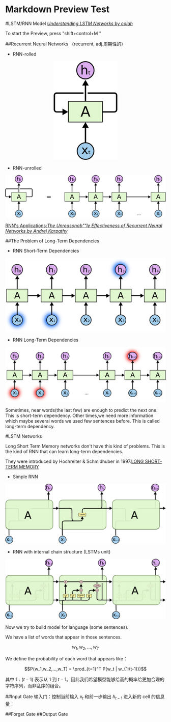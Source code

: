 # Markdown Preview Test
#LSTM/RNN Model
[*Understanding LSTM Networks*,by *colah*](http://colah.github.io/posts/2015-08-Understanding-LSTMs/)

To start the Preview, press "shift+control+M "


##Recurrent Neural Networks
（recurrent, adj.周期性的）

- RNN-rolled
<center>
<img width=200 src="./RNN-rolled.png"></img>
</center>


- RNN-unrolled

![](./RNN-unrolled.png)


[RNN's Applications:*The Unreasonab""le Effectiveness of Recurrent Neural Networks*,by *Andrej Karpathy*](http://karpathy.github.io/2015/05/21/rnn-effectiveness/)


##The Problem of Long-Term Dependencies

- RNN Short-Term Dependencies

![](./RNN-shorttermdepdencies.png)

- RNN Long-Term Dependencies

![](./RNN-longtermdependencies.png)

Sometimes, near words(the last few) are enough to predict the next one. This is short-term dependency. Other times,we need more information which maybe several words we used few sentences before. This is called long-term dependency.

#LSTM Networks

Long Short Term Memory networks don't have this kind of problems. This is the kind of RNN that can learn long-term dependencies.

They were introduced by Hochreiter & Schmidhuber in 1997.[LONG SHORT-TERM MEMORY](http://deeplearning.cs.cmu.edu/pdfs/Hochreiter97_lstm.pdf)


- Simple RNN

![](./LSTM3-SimpleRNN.png)


- RNN with internal chain structure (LSTMs unit)

![](./LSTM3-chain.png )




Now we try to build model for language (some sentences).

We have a list of words that appear in those sentences.

$$w_1,w_2,...,w_T$$

We define the probability of each word that appears like：



$$P(w_1,w_2,...,w_T) = \prod_{t=1}^T P(w_t | w_{1:(t-1)})$$


其中 $1 : (t - 1)$ 表示从 $1$ 到 $t-1$。因此我们希望模型能够给高的概率给更加合理的字符序列，而非乱序的组合。



##Input Gate
输入门：控制当前输入 $x_t$ 和前一步输出 $h_{t-1}$ 进入新的 cell 的信息量：

##Forget Gate
##Output Gate
##
